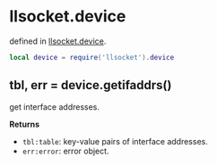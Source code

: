 # llsocket.device

defined in [llsocket.device](../src/device.c).

```lua
local device = require('llsocket').device
```

## tbl, err = device.getifaddrs()

get interface addresses.

**Returns**

- `tbl:table`: key-value pairs of interface addresses.
- `err:error`: error object.

